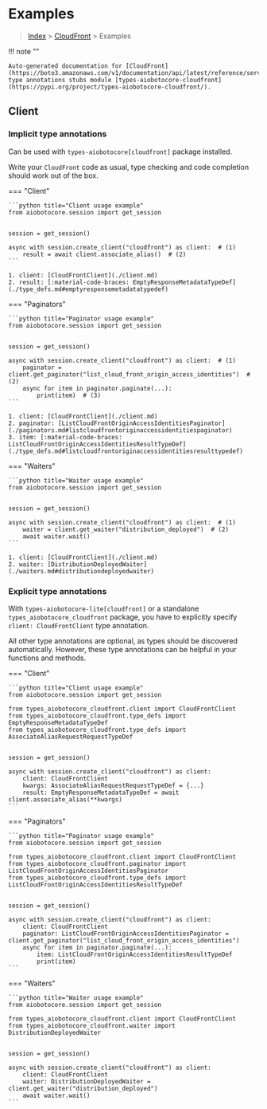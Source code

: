 # Examples

> [Index](../README.md) > [CloudFront](./README.md) > Examples

!!! note ""

    Auto-generated documentation for [CloudFront](https://boto3.amazonaws.com/v1/documentation/api/latest/reference/services/cloudfront.html#CloudFront)
    type annotations stubs module [types-aiobotocore-cloudfront](https://pypi.org/project/types-aiobotocore-cloudfront/).

## Client

### Implicit type annotations

Can be used with `types-aiobotocore[cloudfront]` package installed.

Write your `CloudFront` code as usual,
type checking and code completion should work out of the box.



=== "Client"

    ```python title="Client usage example"
    from aiobotocore.session import get_session


    session = get_session()

    async with session.create_client("cloudfront") as client:  # (1)
        result = await client.associate_alias()  # (2)
    ```

    1. client: [CloudFrontClient](./client.md)
    2. result: [:material-code-braces: EmptyResponseMetadataTypeDef](./type_defs.md#emptyresponsemetadatatypedef) 



=== "Paginators"

    ```python title="Paginator usage example"
    from aiobotocore.session import get_session


    session = get_session()

    async with session.create_client("cloudfront") as client:  # (1)
        paginator = client.get_paginator("list_cloud_front_origin_access_identities")  # (2)
        async for item in paginator.paginate(...):
            print(item)  # (3)
    ```

    1. client: [CloudFrontClient](./client.md)
    2. paginator: [ListCloudFrontOriginAccessIdentitiesPaginator](./paginators.md#listcloudfrontoriginaccessidentitiespaginator)
    3. item: [:material-code-braces: ListCloudFrontOriginAccessIdentitiesResultTypeDef](./type_defs.md#listcloudfrontoriginaccessidentitiesresulttypedef) 



=== "Waiters"

    ```python title="Waiter usage example"
    from aiobotocore.session import get_session


    session = get_session()

    async with session.create_client("cloudfront") as client:  # (1)
        waiter = client.get_waiter("distribution_deployed")  # (2)
        await waiter.wait()
    ```

    1. client: [CloudFrontClient](./client.md)
    2. waiter: [DistributionDeployedWaiter](./waiters.md#distributiondeployedwaiter)


### Explicit type annotations

With `types-aiobotocore-lite[cloudfront]`
or a standalone `types_aiobotocore_cloudfront` package, you have to explicitly specify
`client: CloudFrontClient` type annotation.

All other type annotations are optional, as types should be discovered automatically.
However, these type annotations can be helpful in your functions and methods.


=== "Client"

    ```python title="Client usage example"
    from aiobotocore.session import get_session

    from types_aiobotocore_cloudfront.client import CloudFrontClient
    from types_aiobotocore_cloudfront.type_defs import EmptyResponseMetadataTypeDef
    from types_aiobotocore_cloudfront.type_defs import AssociateAliasRequestRequestTypeDef


    session = get_session()

    async with session.create_client("cloudfront") as client:
        client: CloudFrontClient
        kwargs: AssociateAliasRequestRequestTypeDef = {...}
        result: EmptyResponseMetadataTypeDef = await client.associate_alias(**kwargs)
    ```



=== "Paginators"

    ```python title="Paginator usage example"
    from aiobotocore.session import get_session

    from types_aiobotocore_cloudfront.client import CloudFrontClient
    from types_aiobotocore_cloudfront.paginator import ListCloudFrontOriginAccessIdentitiesPaginator
    from types_aiobotocore_cloudfront.type_defs import ListCloudFrontOriginAccessIdentitiesResultTypeDef


    session = get_session()

    async with session.create_client("cloudfront") as client:
        client: CloudFrontClient
        paginator: ListCloudFrontOriginAccessIdentitiesPaginator = client.get_paginator("list_cloud_front_origin_access_identities")
        async for item in paginator.paginate(...):
            item: ListCloudFrontOriginAccessIdentitiesResultTypeDef
            print(item)
    ```



=== "Waiters"

    ```python title="Waiter usage example"
    from aiobotocore.session import get_session

    from types_aiobotocore_cloudfront.client import CloudFrontClient
    from types_aiobotocore_cloudfront.waiter import DistributionDeployedWaiter


    session = get_session()

    async with session.create_client("cloudfront") as client:
        client: CloudFrontClient
        waiter: DistributionDeployedWaiter = client.get_waiter("distribution_deployed")
        await waiter.wait()
    ```
